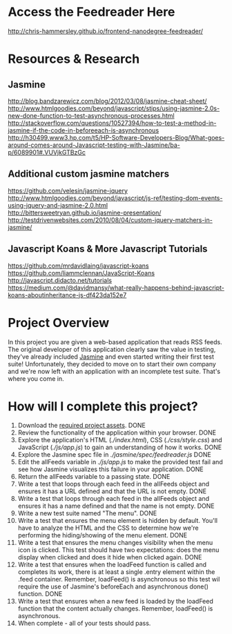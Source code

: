 # Access the Feedreader Here
http://chris-hammersley.github.io/frontend-nanodegree-feedreader/

# Resources & Research

## Jasmine
http://blog.bandzarewicz.com/blog/2012/03/08/jasmine-cheat-sheet/<br />
http://www.htmlgoodies.com/beyond/javascript/stips/using-jasmine-2.0s-new-done-function-to-test-asynchronous-processes.html<br />
http://stackoverflow.com/questions/10527394/how-to-test-a-method-in-jasmine-if-the-code-in-beforeeach-is-asynchronous<br />
http://h30499.www3.hp.com/t5/HP-Software-Developers-Blog/What-goes-around-comes-around-Javascript-testing-with-Jasmine/ba-p/6089901#.VUVjkGTBzGc<br />

## Additional custom jasmine matchers
https://github.com/velesin/jasmine-jquery<br />
http://www.htmlgoodies.com/beyond/javascript/js-ref/testing-dom-events-using-jquery-and-jasmine-2.0.html<br />
http://bittersweetryan.github.io/jasmine-presentation/<br />
http://testdrivenwebsites.com/2010/08/04/custom-jquery-matchers-in-jasmine/<br />

## Javascript Koans & More Javascript Tutorials
https://github.com/mrdavidlaing/javascript-koans<br />
https://github.com/liammclennan/JavaScript-Koans<br />
http://javascript.didacto.net/tutorials<br />
https://medium.com/@davidmansy/what-really-happens-behind-javascript-koans-aboutinheritance-js-df423da152e7


# Project Overview

In this project you are given a web-based application that reads RSS feeds. The original developer of this application clearly saw the value in testing, they've already included [Jasmine](http://jasmine.github.io/) and even started writing their first test suite! Unfortunately, they decided to move on to start their own company and we're now left with an application with an incomplete test suite. That's where you come in.


# How will I complete this project?

1. Download the [required project assets](http://github.com/udacity/frontend-nanodegree-feedreader). DONE
2. Review the functionality of the application within your browser. DONE
3. Explore the application's HTML (*./index.html*), CSS (*./css/style.css*) and JavaScript (*./js/app.js*) to gain an understanding of how it works. DONE
4. Explore the Jasmine spec file in *./jasmine/spec/feedreader.js* DONE
5. Edit the allFeeds variable in *./js/app.js* to make the provided test fail and see how Jasmine visualizes this failure in your application. DONE
6. Return the allFeeds variable to a passing state. DONE
7. Write a test that loops through each feed in the allFeeds object and ensures it has a URL defined and that the URL is not empty. DONE
8. Write a test that loops through each feed in the allFeeds object and ensures it has a name defined and that the name is not empty. DONE
9. Write a new test suite named "The menu". DONE
10. Write a test that ensures the menu element is hidden by default. You'll have to analyze the HTML and the CSS to determine how we're performing the hiding/showing of the menu element. DONE
11. Write a test that ensures the menu changes visibility when the menu icon is clicked. This test should have two expectations: does the menu display when clicked and does it hide when clicked again. DONE
12. Write a test that ensures when the loadFeed function is called and completes its work, there is at least a single .entry element within the .feed container. Remember, loadFeed() is asynchronous so this test wil require the use of Jasmine's beforeEach and asynchronous done() function. DONE
13. Write a test that ensures when a new feed is loaded by the loadFeed function that the content actually changes. Remember, loadFeed() is asynchronous.
14. When complete - all of your tests should pass.
